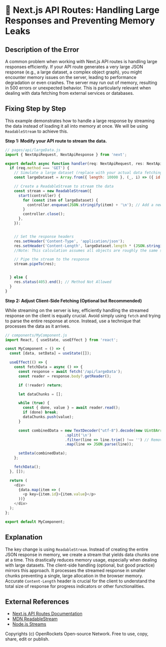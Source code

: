 # 🐞 Next.js API Routes: Handling Large Responses and Preventing Memory Leaks


## Description of the Error

A common problem when working with Next.js API routes is handling large responses efficiently.  If your API route generates a very large JSON response (e.g., a large dataset, a complex object graph), you might encounter memory issues on the server, leading to performance degradation or even crashes. The server may run out of memory, resulting in 500 errors or unexpected behavior.  This is particularly relevant when dealing with data fetching from external services or databases.


## Fixing Step by Step

This example demonstrates how to handle a large response by streaming the data instead of loading it all into memory at once. We will be using `ReadableStream` to achieve this.

**Step 1:  Modify your API route to stream the data.**

```javascript
// pages/api/largeData.js
import { NextApiRequest, NextApiResponse } from 'next';

export default async function handler(req: NextApiRequest, res: NextApiResponse) {
  if (req.method === 'GET') {
    // Simulate a large dataset (replace with your actual data fetching)
    const largeDataset = Array.from({ length: 10000 }, (_, i) => ({ id: i, value: `Data ${i}` }));

    // Create a ReadableStream to stream the data
    const stream = new ReadableStream({
      start(controller) {
        for (const item of largeDataset) {
          controller.enqueue(JSON.stringify(item) + '\n'); // Add a newline for readability
        }
        controller.close();
      },
    });


    // Set the response headers
    res.setHeader('Content-Type', 'application/json');
    res.setHeader('Content-Length', largeDataset.length * (JSON.stringify(largeDataset[0]).length + 1) ); //Important:  Set Content-Length accurately.
    //Note: This calculation assumes all objects are roughly the same size + newline.  For better accuracy, calculate the total size in advance.

    // Pipe the stream to the response
    stream.pipeTo(res);


  } else {
    res.status(405).end(); // Method Not Allowed
  }
}

```

**Step 2: Adjust Client-Side Fetching (Optional but Recommended)**

While streaming on the server is key, efficiently handling the streamed response on the client is equally crucial.  Avoid simply using `fetch` and trying to parse the entire response at once. Instead, use a technique that processes the data as it arrives.

```javascript
// components/MyComponent.js
import React, { useState, useEffect } from 'react';

const MyComponent = () => {
  const [data, setData] = useState([]);

  useEffect(() => {
    const fetchData = async () => {
      const response = await fetch('/api/largeData');
      const reader = response.body?.getReader();

      if (!reader) return;

      let dataChunks = [];

      while (true) {
        const { done, value } = await reader.read();
        if (done) break;
        dataChunks.push(value);
      }

      const combinedData = new TextDecoder("utf-8").decode(new Uint8Array(dataChunks.flat()))
                           .split('\n')
                           .filter(line => line.trim() !== '') // Remove empty lines
                           .map(line => JSON.parse(line));

      setData(combinedData);
    };

    fetchData();
  }, []);

  return (
    <div>
      {data.map(item => (
        <p key={item.id}>{item.value}</p>
      ))}
    </div>
  );
};

export default MyComponent;
```

## Explanation

The key change is using `ReadableStream`. Instead of creating the entire JSON response in memory, we create a stream that yields data chunks one at a time.  This drastically reduces memory usage, especially when dealing with large datasets.  The client-side handling (optional, but good practice) mirrors this approach.  It processes the streamed response in smaller chunks preventing a single, large allocation in the browser memory.  Accurate `Content-Length` header is crucial for the client to understand the total size of response for progress indicators or other functionalities.

## External References

* [Next.js API Routes Documentation](https://nextjs.org/docs/api-routes/introduction)
* [MDN ReadableStream](https://developer.mozilla.org/en-US/docs/Web/API/ReadableStream)
* [Node.js Streams](https://nodejs.org/api/stream.html)

Copyrights (c) OpenRockets Open-source Network. Free to use, copy, share, edit or publish.

